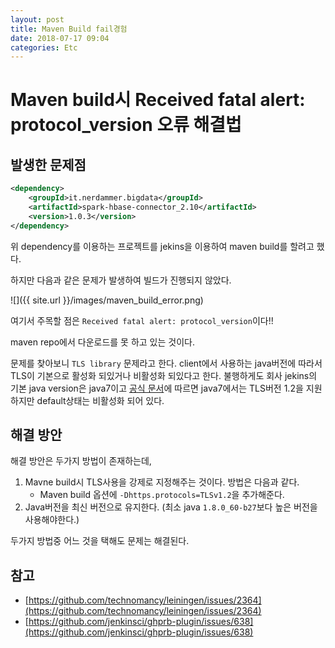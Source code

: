 ```yaml
---
layout: post
title: Maven Build fail경험
date: 2018-07-17 09:04
categories: Etc
---
```


# Maven build시 Received fatal alert: protocol_version 오류 해결법

## 발생한 문제점

```xml
<dependency>
    <groupId>it.nerdammer.bigdata</groupId>
    <artifactId>spark-hbase-connector_2.10</artifactId>
    <version>1.0.3</version>
</dependency>
```

위 dependency를 이용하는 프로젝트를 jekins을 이용하여 maven build를 할려고 했다. 

하지만 다음과 같은 문제가 발생하여 빌드가 진행되지 않았다.

![]({{ site.url }}/images/maven_build_error.png)

여기서 주목할 점은 `Received fatal alert: protocol_version`이다!! 

maven repo에서 다운로드를 못 하고 있는 것이다.

문제를 찾아보니 `TLS library` 문제라고 한다. client에서 사용하는 java버전에 따라서 TLS이 기본으로 활성화 되있거나 비활성화 되있다고 한다.
불행하게도 회사 jekins의 기본 java version은 java7이고 [공식 문서](https://docs.oracle.com/javase/7/docs/technotes/guides/security/SunProviders.html#SunJSSEProvider)에 따르면 java7에서는 TLS버전 1.2을 지원하지만 default상태는 비활성화 되어 있다.

## 해결 방안

해결 방안은 두가지 방법이 존재하는데, 

1. Mavne build시 TLS사용을 강제로 지정해주는 것이다. 방법은 다음과 같다.
    - Maven  build 옵션에 `-Dhttps.protocols=TLSv1.2`을 추가해준다.
2. Java버전을 최신 버전으로 유지한다. (최소 java `1.8.0_60-b27`보다 높은 버전을 사용해야한다.)

두가지 방법중 어느 것을 택해도 문제는 해결된다.

## 참고

- [https://github.com/technomancy/leiningen/issues/2364](https://github.com/technomancy/leiningen/issues/2364)
- [https://github.com/jenkinsci/ghprb-plugin/issues/638](https://github.com/jenkinsci/ghprb-plugin/issues/638)